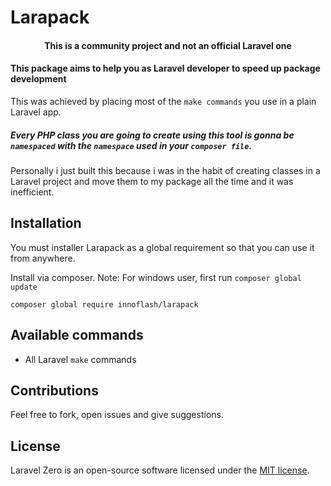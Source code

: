 <p align="center">
    <h1>Larapack</h1>
</p>

<h4> <center>This is a <bold>community project</bold> and not an official Laravel one </center></h4>

#### This package aims to help you as Laravel developer to speed up package development

This was achieved by placing most of the `make commands` you use in a plain Laravel app.

##### Every PHP class you are going to create using this tool is gonna be `namespaced` with the `namespace` used in your `composer file`.

Personally i just built this because i was in the habit of creating classes in a Laravel project and move them to my package all the time and it was inefficient.

## Installation
You must installer Larapack as a global requirement so that you can use it from anywhere.

Install via composer.
Note: For windows user, first run `composer global update`

`composer global require innoflash/larapack`

## Available commands
- All Laravel `make` commands

## Contributions
Feel free to fork, open issues and give suggestions. 
## License

Laravel Zero is an open-source software licensed under the [MIT license](https://github.com/laravel-zero/laravel-zero/blob/stable/LICENSE.md).
